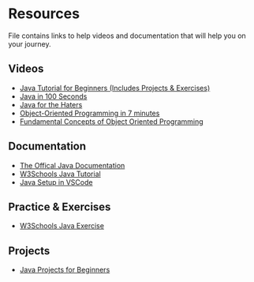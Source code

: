 <h1>Resources</h1>
File contains links to help videos and documentation that will help you on your journey.

<h2>Videos</h2>
<ul>
  <li><a href="https://www.youtube.com/watch?v=eIrMbAQSU34">Java Tutorial for Beginners (Includes Projects & Exercises)</a></li>
  <li><a href="https://www.youtube.com/watch?v=l9AzO1FMgM8">Java in 100 Seconds</a></li>
  <li><a href="https://www.youtube.com/watch?v=m4-HM_sCvtQ">Java for the Haters</a></li>
  <li><a href="https://www.youtube.com/watch?v=pTB0EiLXUC8">Object-Oriented Programming in 7 minutes</a></li>
  <li><a href="https://www.youtube.com/watch?v=m_MQYyJpIjg">Fundamental Concepts of Object Oriented Programming</a></li>
</ul>

<h2>Documentation</h2>
<ul>
  <li><a href="https://docs.oracle.com/javase/tutorial/">The Offical Java Documentation</a></li>
  <li><a href="https://www.w3schools.com/java/">W3Schools Java Tutorial</a></li>
  <li><a href="https://code.visualstudio.com/docs/java/java-tutorial">Java Setup in VSCode</a></li>
</ul>

<h2>Practice & Exercises</h2>
<ul>
  <li><a href="https://www.w3schools.com/java/java_exercises.asp">W3Schools Java Exercise</a></ul>
</ul>

<h2>Projects</h2>
<ul>
  <li><a href="https://java2blog.com/java-projects-for-beginners/">Java Projects for Beginners</a></ul>
</ul>
